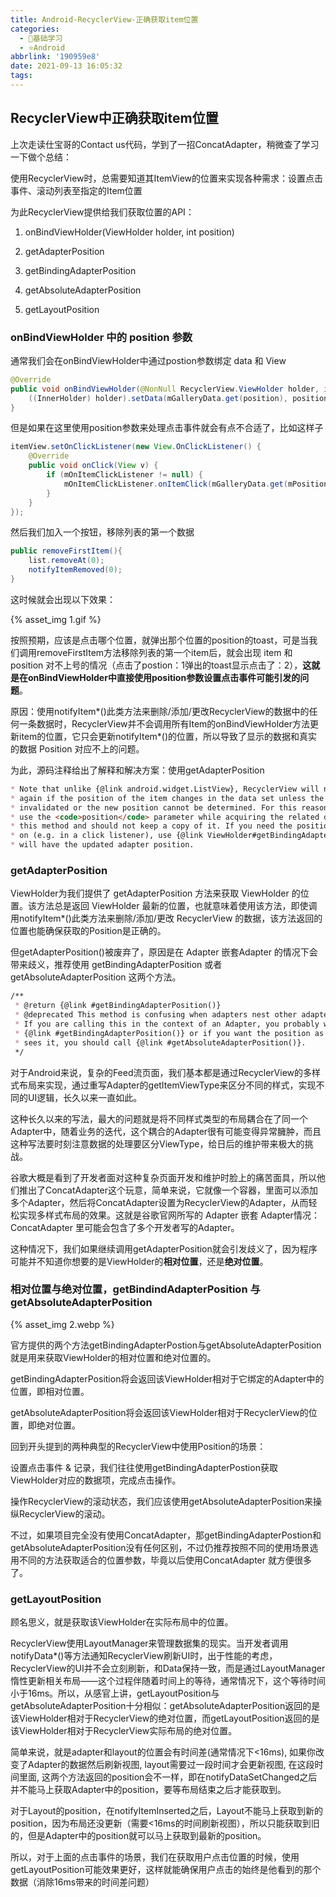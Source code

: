 ```yaml
---
title: Android-RecyclerView-正确获取item位置
categories:
  - 🌙基础学习
  - ⭐Android
abbrlink: '190959e8'
date: 2021-09-13 16:05:32
tags:
---
```


## RecyclerView中正确获取item位置

上次走读仕宝哥的Contact us代码，学到了一招ConcatAdapter，稍微查了学习一下做个总结：

使用RecyclerView时，总需要知道其ItemView的位置来实现各种需求：设置点击事件、滚动列表至指定的Item位置

为此RecyclerView提供给我们获取位置的API：

1. onBindViewHolder(ViewHolder holder, int position)

2. getAdapterPosition

3. getBindingAdapterPosition

4. getAbsoluteAdapterPosition

5. getLayoutPosition

<!--more-->

### onBindViewHolder 中的 position 参数

通常我们会在onBindViewHolder中通过postion参数绑定 data 和 View

``` java
@Override
public void onBindViewHolder(@NonNull RecyclerView.ViewHolder holder, int position) {
    ((InnerHolder) holder).setData(mGalleryData.get(position), position);
}
```

但是如果在这里使用position参数来处理点击事件就会有点不合适了，比如这样子

``` java
itemView.setOnClickListener(new View.OnClickListener() {
    @Override
    public void onClick(View v) {
        if (mOnItemClickListener != null) {
            mOnItemClickListener.onItemClick(mGalleryData.get(mPosition), mPosition);
        }
    }
});
```

然后我们加入一个按钮，移除列表的第一个数据

``` java
public removeFirstItem(){
    list.removeAt(0);
    notifyItemRemoved(0);
}
```

这时候就会出现以下效果：

{% asset_img 1.gif %}

按照预期，应该是点击哪个位置，就弹出那个位置的position的toast，可是当我们调用removeFirstItem方法移除列表的第一个item后，就会出现 item 和 position 对不上号的情况（点击了postion：1弹出的toast显示点击了：2），**这就是在onBindViewHolder中直接使用position参数设置点击事件可能引发的问题**。

原因：使用notifyItem*()此类方法来删除/添加/更改RecyclerView的数据中的任何一条数据时，RecyclerView并不会调用所有Item的onBindViewHolder方法更新item的位置，它只会更新notifyItem*()的位置，所以导致了显示的数据和真实的数据 Position 对应不上的问题。

为此，源码注释给出了解释和解决方案：使用getAdapterPosition

``` markdown
* Note that unlike {@link android.widget.ListView}, RecyclerView will not call this method
* again if the position of the item changes in the data set unless the item itself is
* invalidated or the new position cannot be determined. For this reason, you should only
* use the <code>position</code> parameter while acquiring the related data item inside
* this method and should not keep a copy of it. If you need the position of an item later
* on (e.g. in a click listener), use {@link ViewHolder#getBindingAdapterPosition()} which
* will have the updated adapter position.
```

### getAdapterPosition

ViewHolder为我们提供了 getAdapterPosition 方法来获取 ViewHolder 的位置。该方法总是返回 ViewHolder 最新的位置，也就意味着使用该方法，即使调用notifyItem*()此类方法来删除/添加/更改 RecyclerView 的数据，该方法返回的位置也能确保获取的Position是正确的。

但getAdapterPosition()被废弃了，原因是在 Adapter 嵌套Adapter 的情况下会带来歧义，推荐使用 getBindingAdapterPosition 或者 getAbsoluteAdapterPosition 这两个方法。

``` markdown
/**
 * @return {@link #getBindingAdapterPosition()}
 * @deprecated This method is confusing when adapters nest other adapters.
 * If you are calling this in the context of an Adapter, you probably want to call
 * {@link #getBindingAdapterPosition()} or if you want the position as {@link RecyclerView}
 * sees it, you should call {@link #getAbsoluteAdapterPosition()}.
 */
```

对于Android来说，复杂的Feed流页面，我们基本都是通过RecyclerView的多样式布局来实现，通过重写Adapter的getItemViewType来区分不同的样式，实现不同的UI逻辑，长久以来一直如此。

这种长久以来的写法，最大的问题就是将不同样式类型的布局耦合在了同一个Adapter中，随着业务的迭代，这个耦合的Adapter很有可能变得异常臃肿，而且这种写法要时刻注意数据的处理要区分ViewType，给日后的维护带来极大的挑战。

谷歌大概是看到了开发者面对这种复杂页面开发和维护时脸上的痛苦面具，所以他们推出了ConcatAdapter这个玩意，简单来说，它就像一个容器，里面可以添加多个Adapter，然后将ConcatAdapter设置为RecyclerView的Adapter，从而轻松实现多样式布局的效果。这就是谷歌官网所写的 Adapter 嵌套 Adapter情况：ConcatAdapter 里可能会包含了多个开发者写的Adapter。

这种情况下，我们如果继续调用getAdapterPosition就会引发歧义了，因为程序可能并不知道你想要的是ViewHolder的**相对位置**，还是**绝对位置**。

### 相对位置与绝对位置，getBindindAdapterPosition 与 getAbsoluteAdapterPosition

{% asset_img 2.webp %}

官方提供的两个方法getBindingAdapterPostion与getAbsoluteAdapterPosition就是用来获取ViewHolder的相对位置和绝对位置的。

getBindingAdapterPosition将会返回该ViewHolder相对于它绑定的Adapter中的位置，即相对位置。

getAbsoluteAdapterPosition将会返回该ViewHolder相对于RecyclerView的位置，即绝对位置。

回到开头提到的两种典型的RecyclerView中使用Position的场景：

设置点击事件 & 记录，我们往往使用getBindingAdapterPostion获取ViewHolder对应的数据项，完成点击操作。

操作RecyclerView的滚动状态，我们应该使用getAbsoluteAdapterPosition来操纵RecyclerView的滚动。

不过，如果项目完全没有使用ConcatAdapter，那getBindingAdapterPostion和getAbsoluteAdapterPosition没有任何区别，不过仍推荐按照不同的使用场景选用不同的方法获取适合的位置参数，毕竟以后使用ConcatAdapter 就方便很多了。

### getLayoutPosition

顾名思义，就是获取该ViewHolder在实际布局中的位置。

RecyclerView使用LayoutManager来管理数据集的现实。当开发者调用notifyData*()等方法通知RecyclerView刷新UI时，出于性能的考虑，RecyclerView的UI并不会立刻刷新，和Data保持一致，而是通过LayoutManager惰性更新相关布局——这个过程伴随着时间上的等待，通常情况下，这个等待时间小于16ms。所以，从感官上讲，getLayoutPosition与getAbsoluteAdapterPosition十分相似：getAbsoluteAdapterPosition返回的是该ViewHolder相对于RecyclerView的绝对位置，而getLayoutPosition返回的是该ViewHolder相对于RecyclerView实际布局的绝对位置。

简单来说，就是adapter和layout的位置会有时间差(通常情况下<16ms), 如果你改变了Adapter的数据然后刷新视图, layout需要过一段时间才会更新视图, 在这段时间里面, 这两个方法返回的position会不一样，即在notifyDataSetChanged之后并不能马上获取Adapter中的position，要等布局结束之后才能获取到。

对于Layout的position，在notifyItemInserted之后，Layout不能马上获取到新的position，因为布局还没更新（需要<16ms的时间刷新视图），所以只能获取到旧的，但是Adapter中的position就可以马上获取到最新的position。

所以，对于上面的点击事件的场景，我们在获取用户点击位置的时候，使用getLayoutPosition可能效果更好，这样就能确保用户点击的始终是他看到的那个数据（消除16ms带来的时间差问题）
